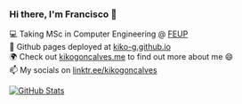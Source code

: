 ### Hi there, I'm Francisco 👋

💻 Taking MSc in Computer Engineering @ [FEUP](https://sigarra.up.pt/feup/en/CUR_GERAL.CUR_PLANOS_ESTUDOS_VIEW?pv_plano_id=31204&pv_ano_lectivo=2021)\
👀 Github pages deployed at [kiko-g.github.io](https://kiko-g.github.io/)\
🌍 Check out [kikogoncalves.me](https://kikogoncalves.me) to find out more about me 😄\
📫 My socials on [linktr.ee/kikogoncalves](https://linktr.ee/kikogoncalves)

[![GitHub Stats](https://github-readme-stats.vercel.app/api?username=sabertazimi&show_icons=true&bg_color=30,e96443,904e95&title_color=fff&text_color=fff&icon_color=fff)](https://github.com/sabertazimi)

<!--
🏢 Member of Informatics Student Branch @ FEUP, [NIAEFEUP]()
<img style="margin-top: 2rem;" height="180em" src="https://github-readme-stats.vercel.app/api?username=kiko-g&show_icons=true&hide_border=true&&count_private=true&include_all_commits=true" />
**kiko-g/kiko-g** is a ✨ _special_ ✨ repository because its `README.md` (this file) appears on your GitHub profile.

Here are some ideas to get you started:

- 🔭 I’m currently working on ...
- 🌱 I’m currently learning ...
- 👯 I’m looking to collaborate on ...
- 🤔 I’m looking for help with ...
- 💬 Ask me about ...
- 📫 How to reach me: ...
- 😄 Pronouns: ...
- ⚡ Fun fact: ...
-->
